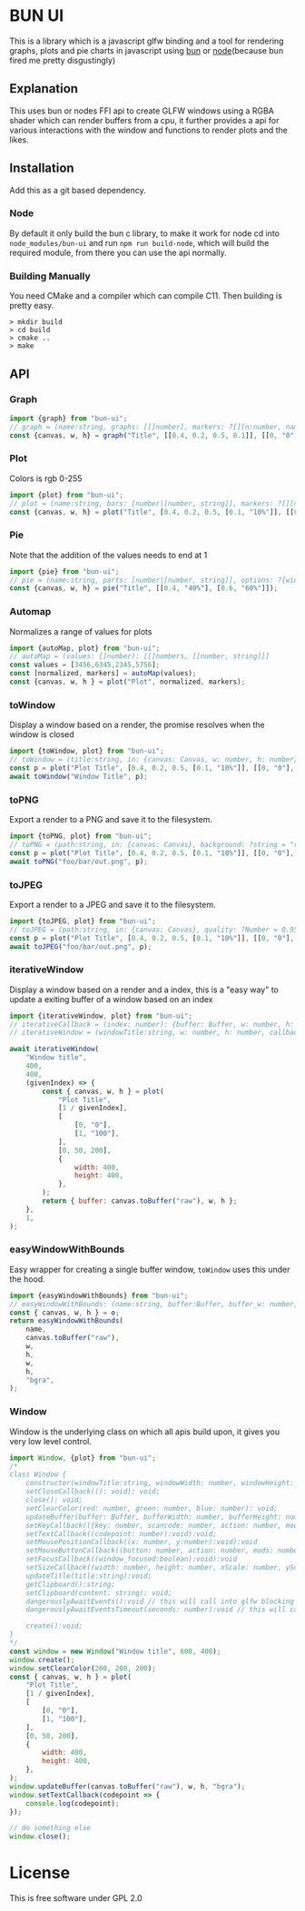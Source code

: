# BUN UI
This is a library which is a javascript glfw binding and a tool for rendering graphs, plots and pie charts in javascript using [bun](https://bun.sh) or [node](https://nodejs.org/en)(because bun fired me pretty disgustingly)


## Explanation
This uses bun or nodes FFI api to create GLFW windows using a RGBA shader which can render buffers from a cpu, it further provides a api for various interactions with the window and functions to render plots and the likes.

## Installation
Add this as a git based dependency.

### Node
By default it only build the bun c library, to make it work for node cd into `node_modules/bun-ui` and run `npm run build-node`, which will build the required module,
from there you can use the api normally.

### Building Manually
You need CMake and a compiler which can compile C11.
Then building is pretty easy.
```
> mkdir build
> cd build
> cmake ..
> make
```

## API

### Graph
```js
import {graph} from "bun-ui";
// graph = (name:string, graphs: [[]number], markers: ?[][n:number, name: string], options: ?{width: number, height: number}): {canvas:Canvas, w: number, h: number}
const {canvas, w, h} = graph("Title", [[0.4, 0.2, 0.5, 0.1]], [[0, "0"], [1, "100"]]);
```
### Plot
Colors is rgb 0-255
```js
import {plot} from "bun-ui";
// plot = (name:string, bars: [number|[number, string]], markers: ?[][n:number, name: string], color: [number, number, number], options: ?{width: number, height: number, spacing: number}): {canvas:Canvas, w: number, h: number}
const {canvas, w, h} = plot("Title", [0.4, 0.2, 0.5, [0.1, "10%"]], [[0, "0"], [1, "100"]]);
```
### Pie
Note that the addition of the values needs to end at 1
```js
import {pie} from "bun-ui";
// pie = (name:string, parts: [number|[number, string]], options: ?{width: number, height: number}): {canvas:Canvas, w: number, h: number}
const {canvas, w, h} = pie("Title", [[0.4, "40%"], [0.6, "60%"]]);
```
### Automap
Normalizes a range of values for plots
```js
import {autoMap, plot} from "bun-ui";
// autoMap = (values: []number): [[]numbers, [[number, string]]]
const values = [3456,6345,2345,5756];
const [normalized, markers] = autoMap(values);
const {canvas, w, h } = plot("Plot", normalized, markers);

```
### toWindow
Display a window based on a render, the promise resolves when the window is closed
```js
import {toWindow, plot} from "bun-ui";
// toWindow = (title:string, in: {canvas: Canvas, w: number, h: number}): Promise<void>
const p = plot("Plot Title", [0.4, 0.2, 0.5, [0.1, "10%"]], [[0, "0"], [1, "100"]]);
await toWindow("Window Title", p);
```
### toPNG
Export a render to a PNG and save it to the filesystem.
```js
import {toPNG, plot} from "bun-ui";
// toPNG = (path:string, in: {canvas: Canvas}, background: ?string = "rgb(200, 200, 200)"): Promise<void>
const p = plot("Plot Title", [0.4, 0.2, 0.5, [0.1, "10%"]], [[0, "0"], [1, "100"]]);
await toPNG("foo/bar/out.png", p);
```
### toJPEG
Export a render to a JPEG and save it to the filesystem.
```js
import {toJPEG, plot} from "bun-ui";
// toJPEG = (path:string, in: {canvas: Canvas}, quality: ?Number = 0.95): Promise<void>
const p = plot("Plot Title", [0.4, 0.2, 0.5, [0.1, "10%"]], [[0, "0"], [1, "100"]]);
await toJPEG("foo/bar/out.png", p);
```
### iterativeWindow
Display a window based on a render and a index, this is a "easy way" to update a exiting buffer of a window based on an index
```js
import {iterativeWindow, plot} from "bun-ui";
// iterativeCallback = (index: number): {buffer: Buffer, w: number, h: number, index: ?number, type: ?"rgb"|"rgba"|"bgra"}
// iterativeWindow = (windowTitle:string, w: number, h: number, callback: iterativeCallback, initial_index: ?number = 1): Promise<void>

await iterativeWindow(
    "Window title",
    400,
    400,
    (givenIndex) => {
        const { canvas, w, h } = plot(
            "Plot Title",
            [1 / givenIndex],
            [
                [0, "0"],
                [1, "100"],
            ],
            [0, 50, 200],
            {
                width: 400,
                height: 400,
            },
        );
        return { buffer: canvas.toBuffer("raw"), w, h };
    },
    1,
);
```

### easyWindowWithBounds
Easy wrapper for creating a single buffer window, `toWindow` uses this under the hood.
```js
import {easyWindowWithBounds} from "bun-ui";
// easyWindowWithBounds: (name:string, buffer:Buffer, buffer_w: number, buffer_h: number, window_w: number, window_h: number, type: ?"rgb"|"rgba"|"bgra" = "rgba")
const { canvas, w, h } = o;
return easyWindowWithBounds(
    name,
    canvas.toBuffer("raw"),
    w,
    h,
    w,
    h,
    "bgra",
);

```

### Window
Window is the underlying class on which all apis build upon, it gives you very low level control.
```js
import Window, {plot} from "bun-ui";
/* 
class Window {
    constructor(windowTitle:string, windowWidth: number, windowHeight: number);
    setCloseCallback((): void): void;
    close(): void;
    setClearColor(red: number, green: number, blue: number): void;
    updateBuffer(buffer: Buffer, bufferWidth: number, bufferHeight: number, type: ?"rgb"|"rgba"|"bgra" = "rgba"): void;
    setKeyCallback(({key: number, scancode: number, action: number, mods: number}):void):void;
    setTextCallback((codepoint: number):void):void;
    setMousePositionCallback((x: number, y:number):void):void
    setMouseButtonCallback((button: number, action: number, mods: number):void):void
    setFocusCallback((window_focused:boolean):void):void
    setSizeCallback((width: number, height: number, xScale: number, yScale: number):void):void
    updateTitle(title:string):void;
    getClipboard():string;
    setClipboard(content: string): void;
    dangerouslyAwaitEvents():void // this will call into glfw blocking the main thread since the ui is executed on the main js thread.
    dangerouslyAwaitEventsTimeout(seconds: number):void // this will call into glfw blocking the main thread since the ui is executed on the main js thread.

    create():void;
}
*/
const window = new Window("Window title", 600, 400);
window.create();
window.setClearColor(200, 200, 200);
const { canvas, w, h } = plot(
    "Plot Title",
    [1 / givenIndex],
    [
        [0, "0"],
        [1, "100"],
    ],
    [0, 50, 200],
    {
        width: 400,
        height: 400,
    },
);
window.updateBuffer(canvas.toBuffer("raw"), w, h, "bgra");
window.setTextCallback(codepoint => {
    console.log(codepoint);
});

// do something else
window.close();
```

# License
This is free software under GPL 2.0